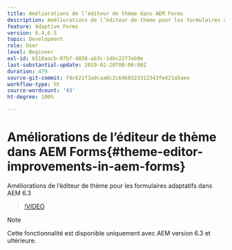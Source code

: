 ```yaml
---
title: Améliorations de l’éditeur de thème dans AEM Forms
description: Améliorations de l’éditeur de thème pour les formulaires adaptatifs dans AEM 6.3
feature: Adaptive Forms
version: 6.4,6.5
topic: Development
role: User
level: Beginner
exl-id: 6518aacb-97bf-4038-ab3c-1dbc2277eb9e
last-substantial-update: 2019-02-20T00:00:00Z
duration: 479
source-git-commit: f4c621f3a9caa8c2c64b8323312343fe421a5aee
workflow-type: ht
source-wordcount: '43'
ht-degree: 100%

---
```


# Améliorations de l’éditeur de thème dans AEM Forms{#theme-editor-improvements-in-aem-forms}

Améliorations de l’éditeur de thème pour les formulaires adaptatifs dans AEM 6.3

>[!VIDEO](https://video.tv.adobe.com/v/19497?quality=12&learn=on)

>[!NOTE]
>
>Cette fonctionnalité est disponible uniquement avec AEM version 6.3 et ultérieure.
